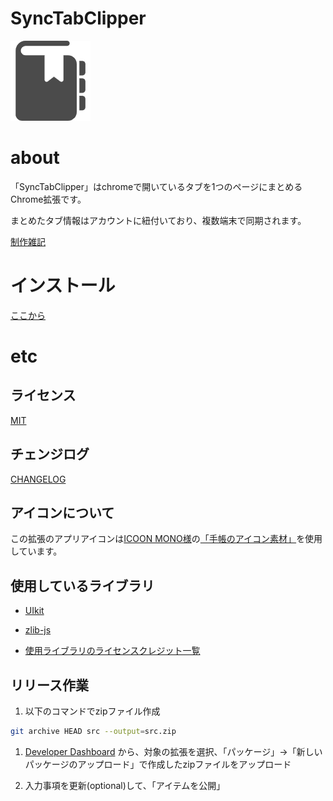 # SyncTabClipper
![icon128](https://github.com/ik11235/SyncTabClipper/raw/master/src/images/icon128.png)

# about

「SyncTabClipper」はchromeで開いているタブを1つのページにまとめるChrome拡張です。

まとめたタブ情報はアカウントに紐付いており、複数端末で同期されます。

[制作雑記](https://ik-fib.com/2020/03/synctabclipper/)

# インストール

[ここから](https://chrome.google.com/webstore/detail/synctabclipper/dlmommjngcoidankihhgklpoiknaabki)

# etc

## ライセンス

[MIT](LICENSE)

## チェンジログ

[CHANGELOG](CHANGELOG.md)

## アイコンについて

この拡張のアプリアイコンは[ICOON MONO様](https://icooon-mono.com/)の[「手帳のアイコン素材」](https://icooon-mono.com/11138-%e6%89%8b%e5%b8%b3%e3%81%ae%e3%82%a2%e3%82%a4%e3%82%b3%e3%83%b3%e7%b4%a0%e6%9d%90/)を使用しています。

## 使用しているライブラリ

- [UIkit](https://getuikit.com/)
- [zlib-js](http://www33146ue.sakura.ne.jp/staff/iz/release/zlib-js/zlib-js.html)


- [使用ライブラリのライセンスクレジット一覧](CREDITS)

## リリース作業

1. 以下のコマンドでzipファイル作成

```sh
git archive HEAD src --output=src.zip
```
1. [Developer Dashboard](https://chrome.google.com/webstore/devconsole/) から、対象の拡張を選択、「パッケージ」→「新しいパッケージのアップロード」で作成したzipファイルをアップロード

1. 入力事項を更新(optional)して、「アイテムを公開」

